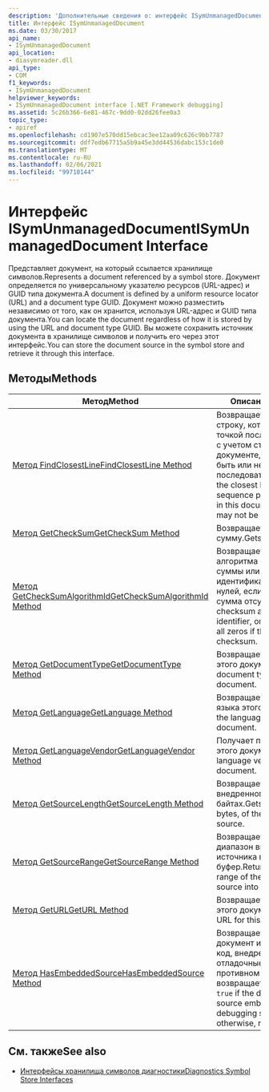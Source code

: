 ```yaml
---
description: 'Дополнительные сведения о: интерфейс ISymUnmanagedDocument'
title: Интерфейс ISymUnmanagedDocument
ms.date: 03/30/2017
api_name:
- ISymUnmanagedDocument
api_location:
- diasymreader.dll
api_type:
- COM
f1_keywords:
- ISymUnmanagedDocument
helpviewer_keywords:
- ISymUnmanagedDocument interface [.NET Framework debugging]
ms.assetid: 5c26b366-6e81-467c-9dd0-02dd26fee0a3
topic_type:
- apiref
ms.openlocfilehash: cd1907e570dd15ebcac3ee12aa09c626c9bb7787
ms.sourcegitcommit: ddf7edb67715a5b9a45e3dd44536dabc153c1de0
ms.translationtype: MT
ms.contentlocale: ru-RU
ms.lasthandoff: 02/06/2021
ms.locfileid: "99710144"
---
```

# <a name="isymunmanageddocument-interface"></a><span data-ttu-id="84b6a-103">Интерфейс ISymUnmanagedDocument</span><span class="sxs-lookup"><span data-stu-id="84b6a-103">ISymUnmanagedDocument Interface</span></span>

<span data-ttu-id="84b6a-104">Представляет документ, на который ссылается хранилище символов.</span><span class="sxs-lookup"><span data-stu-id="84b6a-104">Represents a document referenced by a symbol store.</span></span> <span data-ttu-id="84b6a-105">Документ определяется по универсальному указателю ресурсов (URL-адрес) и GUID типа документа.</span><span class="sxs-lookup"><span data-stu-id="84b6a-105">A document is defined by a uniform resource locator (URL) and a document type GUID.</span></span> <span data-ttu-id="84b6a-106">Документ можно разместить независимо от того, как он хранится, используя URL-адрес и GUID типа документа.</span><span class="sxs-lookup"><span data-stu-id="84b6a-106">You can locate the document regardless of how it is stored by using the URL and document type GUID.</span></span> <span data-ttu-id="84b6a-107">Вы можете сохранить источник документа в хранилище символов и получить его через этот интерфейс.</span><span class="sxs-lookup"><span data-stu-id="84b6a-107">You can store the document source in the symbol store and retrieve it through this interface.</span></span>  
  
## <a name="methods"></a><span data-ttu-id="84b6a-108">Методы</span><span class="sxs-lookup"><span data-stu-id="84b6a-108">Methods</span></span>  
  
|<span data-ttu-id="84b6a-109">Метод</span><span class="sxs-lookup"><span data-stu-id="84b6a-109">Method</span></span>|<span data-ttu-id="84b6a-110">Описание</span><span class="sxs-lookup"><span data-stu-id="84b6a-110">Description</span></span>|  
|------------|-----------------|  
|[<span data-ttu-id="84b6a-111">Метод FindClosestLine</span><span class="sxs-lookup"><span data-stu-id="84b6a-111">FindClosestLine Method</span></span>](isymunmanageddocument-findclosestline-method.md)|<span data-ttu-id="84b6a-112">Возвращает ближайшую строку, которая является точкой последовательности, с учетом строки в этом документе, которая может быть или не являться точкой последовательности.</span><span class="sxs-lookup"><span data-stu-id="84b6a-112">Returns the closest line that is a sequence point, given a line in this document that may or may not be a sequence point.</span></span>|  
|[<span data-ttu-id="84b6a-113">Метод GetCheckSum</span><span class="sxs-lookup"><span data-stu-id="84b6a-113">GetCheckSum Method</span></span>](isymunmanageddocument-getchecksum-method.md)|<span data-ttu-id="84b6a-114">Возвращает контрольную сумму.</span><span class="sxs-lookup"><span data-stu-id="84b6a-114">Gets the checksum.</span></span>|  
|[<span data-ttu-id="84b6a-115">Метод GetCheckSumAlgorithmId</span><span class="sxs-lookup"><span data-stu-id="84b6a-115">GetCheckSumAlgorithmId Method</span></span>](isymunmanageddocument-getchecksumalgorithmid-method.md)|<span data-ttu-id="84b6a-116">Возвращает идентификатор алгоритма контрольной суммы или возвращает идентификатор GUID всех нулей, если контрольная сумма отсутствует.</span><span class="sxs-lookup"><span data-stu-id="84b6a-116">Gets the checksum algorithm identifier, or returns a GUID of all zeros if there is no checksum.</span></span>|  
|[<span data-ttu-id="84b6a-117">Метод GetDocumentType</span><span class="sxs-lookup"><span data-stu-id="84b6a-117">GetDocumentType Method</span></span>](isymunmanageddocument-getdocumenttype-method.md)|<span data-ttu-id="84b6a-118">Возвращает тип документа этого документа.</span><span class="sxs-lookup"><span data-stu-id="84b6a-118">Gets the document type of this document.</span></span>|  
|[<span data-ttu-id="84b6a-119">Метод GetLanguage</span><span class="sxs-lookup"><span data-stu-id="84b6a-119">GetLanguage Method</span></span>](isymunmanageddocument-getlanguage-method.md)|<span data-ttu-id="84b6a-120">Возвращает идентификатор языка этого документа.</span><span class="sxs-lookup"><span data-stu-id="84b6a-120">Gets the language identifier of this document.</span></span>|  
|[<span data-ttu-id="84b6a-121">Метод GetLanguageVendor</span><span class="sxs-lookup"><span data-stu-id="84b6a-121">GetLanguageVendor Method</span></span>](isymunmanageddocument-getlanguagevendor-method.md)|<span data-ttu-id="84b6a-122">Получает поставщика языка этого документа.</span><span class="sxs-lookup"><span data-stu-id="84b6a-122">Gets the language vendor of this document.</span></span>|  
|[<span data-ttu-id="84b6a-123">Метод GetSourceLength</span><span class="sxs-lookup"><span data-stu-id="84b6a-123">GetSourceLength Method</span></span>](isymunmanageddocument-getsourcelength-method.md)|<span data-ttu-id="84b6a-124">Возвращает длину внедренного источника в байтах.</span><span class="sxs-lookup"><span data-stu-id="84b6a-124">Gets the length, in bytes, of the embedded source.</span></span>|  
|[<span data-ttu-id="84b6a-125">Метод GetSourceRange</span><span class="sxs-lookup"><span data-stu-id="84b6a-125">GetSourceRange Method</span></span>](isymunmanageddocument-getsourcerange-method.md)|<span data-ttu-id="84b6a-126">Возвращает указанный диапазон внедренного источника в заданный буфер.</span><span class="sxs-lookup"><span data-stu-id="84b6a-126">Returns the specified range of the embedded source into the given buffer.</span></span>|  
|[<span data-ttu-id="84b6a-127">Метод GetURL</span><span class="sxs-lookup"><span data-stu-id="84b6a-127">GetURL Method</span></span>](isymunmanageddocument-geturl-method.md)|<span data-ttu-id="84b6a-128">Возвращает URL-адрес для этого документа.</span><span class="sxs-lookup"><span data-stu-id="84b6a-128">Returns the URL for this document.</span></span>|  
|[<span data-ttu-id="84b6a-129">Метод HasEmbeddedSource</span><span class="sxs-lookup"><span data-stu-id="84b6a-129">HasEmbeddedSource Method</span></span>](isymunmanageddocument-hasembeddedsource-method.md)|<span data-ttu-id="84b6a-130">Возвращает `true` , если документ имеет исходный код, внедренный в отладочные символы; в противном случае возвращает `false` .</span><span class="sxs-lookup"><span data-stu-id="84b6a-130">Returns `true` if the document has source embedded in the debugging symbols; otherwise, returns `false`.</span></span>|  
  
## <a name="see-also"></a><span data-ttu-id="84b6a-131">См. также</span><span class="sxs-lookup"><span data-stu-id="84b6a-131">See also</span></span>

- [<span data-ttu-id="84b6a-132">Интерфейсы хранилища символов диагностики</span><span class="sxs-lookup"><span data-stu-id="84b6a-132">Diagnostics Symbol Store Interfaces</span></span>](diagnostics-symbol-store-interfaces.md)
